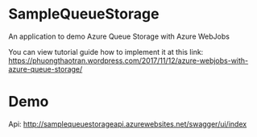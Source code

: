 # SampleQueueStorage
An application to demo Azure Queue Storage with Azure WebJobs


You can view tutorial guide how to implement it at this link: https://phuongthaotran.wordpress.com/2017/11/12/azure-webjobs-with-azure-queue-storage/

# Demo

Api: http://samplequeuestorageapi.azurewebsites.net/swagger/ui/index
